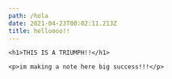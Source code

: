 ```yaml
---
path: /hola
date: 2021-04-23T00:02:11.213Z
title: helloooo!!
---
```

`<h1>THIS IS A TRIUMPH!!</h1>`

`<p>im making a note here big success!!!</p>`